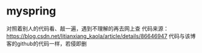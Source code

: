# myspring
对照着别人的代码看、敲一遍，遇到不理解的再去网上查
代码来源：https://blog.csdn.net/litianxiang_kaola/article/details/86646947
代码与该博客的github的代码一样，若侵即删
